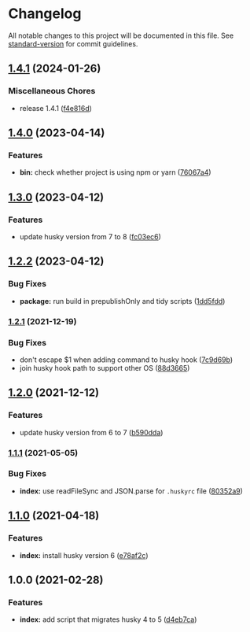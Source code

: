 # Changelog

All notable changes to this project will be documented in this file. See [standard-version](https://github.com/conventional-changelog/standard-version) for commit guidelines.

## [1.4.1](https://github.com/remarkablemark/husky-4-to-5/compare/v1.4.0...v1.4.1) (2024-01-26)

### Miscellaneous Chores

- release 1.4.1 ([f4e816d](https://github.com/remarkablemark/husky-4-to-5/commit/f4e816d1e3d582833f5f02567e161b0d32701198))

## [1.4.0](https://github.com/remarkablemark/husky-4-to-5/compare/v1.3.0...v1.4.0) (2023-04-14)

### Features

- **bin:** check whether project is using npm or yarn ([76067a4](https://github.com/remarkablemark/husky-4-to-5/commit/76067a4075817e5eb14b9d39b0edcb4283567420))

## [1.3.0](https://github.com/remarkablemark/husky-4-to-5/compare/v1.2.2...v1.3.0) (2023-04-12)

### Features

- update husky version from 7 to 8 ([fc03ec6](https://github.com/remarkablemark/husky-4-to-5/commit/fc03ec6420578598a01069dc3ae0c83f5b39a204))

## [1.2.2](https://github.com/remarkablemark/husky-4-to-5/compare/v1.2.1...v1.2.2) (2023-04-12)

### Bug Fixes

- **package:** run build in prepublishOnly and tidy scripts ([1dd5fdd](https://github.com/remarkablemark/husky-4-to-5/commit/1dd5fdd525edacf5e349237282d645c9dbc1adb9))

### [1.2.1](https://www.github.com/remarkablemark/husky-4-to-5/compare/v1.2.0...v1.2.1) (2021-12-19)

### Bug Fixes

- don't escape $1 when adding command to husky hook ([7c9d69b](https://www.github.com/remarkablemark/husky-4-to-5/commit/7c9d69ba980a36b421fb8c313690a92286d71543))
- join husky hook path to support other OS ([88d3665](https://www.github.com/remarkablemark/husky-4-to-5/commit/88d3665f71d49b583fdd2441d8bc2c326157cb96))

## [1.2.0](https://www.github.com/remarkablemark/husky-4-to-5/compare/v1.1.1...v1.2.0) (2021-12-12)

### Features

- update husky version from 6 to 7 ([b590dda](https://www.github.com/remarkablemark/husky-4-to-5/commit/b590dda3c776e0ea8ddbbddf8d939862e1e95b6d))

### [1.1.1](https://github.com/remarkablemark/husky-4-to-5/compare/v1.1.0...v1.1.1) (2021-05-05)

### Bug Fixes

- **index:** use readFileSync and JSON.parse for `.huskyrc` file ([80352a9](https://github.com/remarkablemark/husky-4-to-5/commit/80352a911d2cc175c155421a8a63254f7482458e))

## [1.1.0](https://github.com/remarkablemark/husky-4-to-5/compare/v1.0.0...v1.1.0) (2021-04-18)

### Features

- **index:** install husky version 6 ([e78af2c](https://github.com/remarkablemark/husky-4-to-5/commit/e78af2c59d379bfcee99f199e59b0d319ca85cca))

## 1.0.0 (2021-02-28)

### Features

- **index:** add script that migrates husky 4 to 5 ([d4eb7ca](https://github.com/remarkablemark/husky-4-to-5/commit/d4eb7ca0b42c9846ab7936567717cfc35bbaa819))
